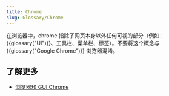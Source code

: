 ```yaml
---
title: Chrome
slug: Glossary/Chrome
---
```


在浏览器中，chrome 指除了网页本身以外任何可视的部分（例如：{{glossary("UI")}}、工具栏、菜单栏、标签）。不要将这个概念与 {{glossary("Google Chrome")}} 浏览器混淆。

## 了解更多

- [浏览器和 GUI Chrome](https://www.nngroup.com/articles/browser-and-gui-chrome/)
